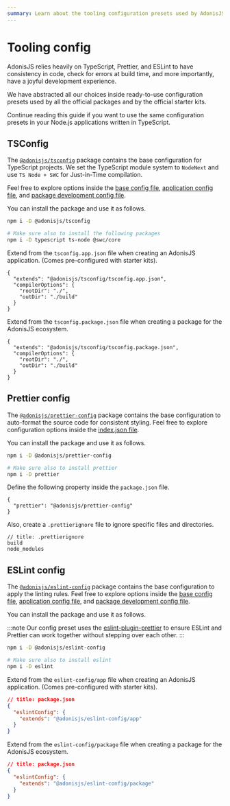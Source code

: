 ```yaml
---
summary: Learn about the tooling configuration presets used by AdonisJS for TypeScript, Prettier, and ESLint.
---
```


# Tooling config

AdonisJS relies heavily on TypeScript, Prettier, and ESLint to have consistency in code, check for errors at build time, and more importantly, have a joyful development experience.

We have abstracted all our choices inside ready-to-use configuration presets used by all the official packages and by the official starter kits.

Continue reading this guide if you want to use the same configuration presets in your Node.js applications written in TypeScript.

## TSConfig

The [`@adonisjs/tsconfig`](https://github.com/adonisjs/tooling-config/tree/main/packages/typescript-config) package contains the base configuration for TypeScript projects. We set the TypeScript module system to `NodeNext` and use `TS Node + SWC` for Just-in-Time compilation.

Feel free to explore options inside the [base config file](https://github.com/adonisjs/tooling-config/blob/main/packages/typescript-config/tsconfig.base.json), [application config file](https://github.com/adonisjs/tooling-config/blob/main/packages/typescript-config/tsconfig.app.json), and [package development config file](https://github.com/adonisjs/tooling-config/blob/main/packages/typescript-config/tsconfig.package.json).

You can install the package and use it as follows.

```sh
npm i -D @adonisjs/tsconfig

# Make sure also to install the following packages
npm i -D typescript ts-node @swc/core
```

Extend from the `tsconfig.app.json` file when creating an AdonisJS application. (Comes pre-configured with starter kits).

```jsonc
{
  "extends": "@adonisjs/tsconfig/tsconfig.app.json",
  "compilerOptions": {
    "rootDir": "./",
    "outDir": "./build"
  }
}
```

Extend from the `tsconfig.package.json` file when creating a package for the AdonisJS ecosystem.

```jsonc
{
  "extends": "@adonisjs/tsconfig/tsconfig.package.json",
  "compilerOptions": {
    "rootDir": "./",
    "outDir": "./build"
  }
}
```

## Prettier config
The [`@adonisjs/prettier-config`](https://github.com/adonisjs/tooling-config/tree/main/packages/prettier-config) package contains the base configuration to auto-format the source code for consistent styling. Feel free to explore configuration options inside the [index.json file](https://github.com/adonisjs/tooling-config/blob/main/packages/prettier-config/index.json).

You can install the package and use it as follows.

```sh
npm i -D @adonisjs/prettier-config

# Make sure also to install prettier
npm i -D prettier
```

Define the following property inside the `package.json` file.

```jsonc
{
  "prettier": "@adonisjs/prettier-config"
}
```

Also, create a `.prettierignore` file to ignore specific files and directories.

```
// title: .prettierignore
build
node_modules
```

## ESLint config
The [`@adonisjs/eslint-config`](https://github.com/adonisjs/tooling-config/tree/main/packages/eslint-config) package contains the base configuration to apply the linting rules.  Feel free to explore options inside the [base config file](https://github.com/adonisjs/tooling-config/blob/main/packages/eslint-config/presets/ts_base.js), [application config file](https://github.com/adonisjs/tooling-config/blob/main/packages/eslint-config/presets/ts_app.js), and [package development config file](https://github.com/adonisjs/tooling-config/blob/main/packages/eslint-config/presets/ts_package.js).

You can install the package and use it as follows.

:::note
Our config preset uses the [eslint-plugin-prettier](https://github.com/prettier/eslint-plugin-prettier) to ensure ESLint and Prettier can work together without stepping over each other.
:::

```sh
npm i -D @adonisjs/eslint-config

# Make sure also to install eslint
npm i -D eslint
```

Extend from the `eslint-config/app` file when creating an AdonisJS application. (Comes pre-configured with starter kits).

```json
// title: package.json
{
  "eslintConfig": {
    "extends": "@adonisjs/eslint-config/app"
  }
}
```

Extend from the `eslint-config/package` file when creating a package for the AdonisJS ecosystem.

```json
// title: package.json
{
  "eslintConfig": {
    "extends": "@adonisjs/eslint-config/package"
  }
}
```
